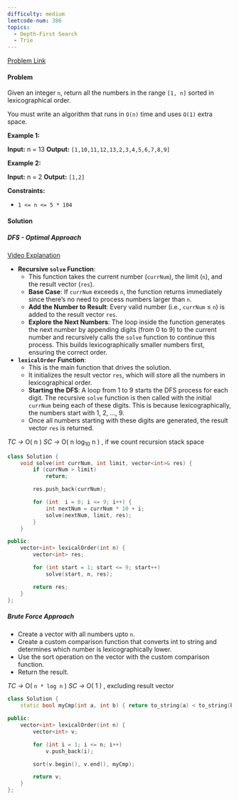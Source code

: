 ```yaml
---
difficulty: medium
leetcode-num: 386
topics:
  - Depth-First Search
  - Trie
---
```

[Problem Link](https://leetcode.com/problems/lexicographical-numbers/)

#### Problem
Given an integer `n`, return all the numbers in the range `[1, n]` sorted in lexicographical order.

You must write an algorithm that runs in `O(n)` time and uses `O(1)` extra space. 

**Example 1:**

**Input:** n = 13
**Output:** `[1,10,11,12,13,2,3,4,5,6,7,8,9]`

**Example 2:**

**Input:** n = 2
**Output:** `[1,2]`

**Constraints:**

- `1 <= n <= 5 * 104`

#### Solution


##### DFS - Optimal Approach
[Video Explanation](https://youtu.be/vuS3US_bDBo)

- **Recursive `solve` Function**:    
    - This function takes the current number (`currNum`), the limit (`n`), and the result vector (`res`).
    - **Base Case**: If `currNum` exceeds `n`, the function returns immediately since there’s no need to process numbers larger than `n`.
    - **Add the Number to Result**: Every valid number (i.e., `currNum` ≤ `n`) is added to the result vector `res`.
    - **Explore the Next Numbers**: The loop inside the function generates the next number by appending digits (from 0 to 9) to the current number and recursively calls the `solve` function to continue this process. This builds lexicographically smaller numbers first, ensuring the correct order.
- **`lexicalOrder` Function**:   
    - This is the main function that drives the solution.
    - It initializes the result vector `res`, which will store all the numbers in lexicographical order.
    - **Starting the DFS**: A loop from 1 to 9 starts the DFS process for each digit. The recursive `solve` function is then called with the initial `currNum` being each of these digits. This is because lexicographically, the numbers start with 1, 2, ..., 9.
    - Once all numbers starting with these digits are generated, the result vector `res` is returned.

*TC ->* O( n )
*SC ->* O( n log$_{10}$ n ) , if we count recursion stack space

```cpp title=Code
class Solution {
    void solve(int currNum, int limit, vector<int>& res) {
        if (currNum > limit)
            return;

        res.push_back(currNum);

        for (int  i = 0; i <= 9; i++) {
            int nextNum = currNum * 10 + i;
            solve(nextNum, limit, res);
        }
    }

public:
    vector<int> lexicalOrder(int n) {
        vector<int> res;

        for (int start = 1; start <= 9; start++)
            solve(start, n, res);

        return res;
    }
};
```

##### Brute Force Approach

- Create a vector with all numbers upto `n`. 
- Create a custom comparison function that converts int to string and determines which number is lexicographically lower.
- Use the sort operation on the vector with the custom comparison function.
- Return the result.

*TC ->* O( `n * log n` )
*SC ->* O( 1 ) , excluding result vector

```cpp title=Code
class Solution {
    static bool myCmp(int a, int b) { return to_string(a) < to_string(b); }

public:
    vector<int> lexicalOrder(int n) {
        vector<int> v;

        for (int i = 1; i <= n; i++)
            v.push_back(i);

        sort(v.begin(), v.end(), myCmp);

        return v;
    }
};
```